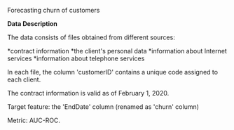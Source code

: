 Forecasting churn of customers

**Data Description**

The data consists of files obtained from different sources:

*contract information
*the client's personal data
*information about Internet services
*information about telephone services


In each file, the column 'customerID' contains a unique code assigned to each client.

The contract information is valid as of February 1, 2020.

Target feature: the 'EndDate' column (renamed as 'churn' column)

Metric: AUC-ROC.
